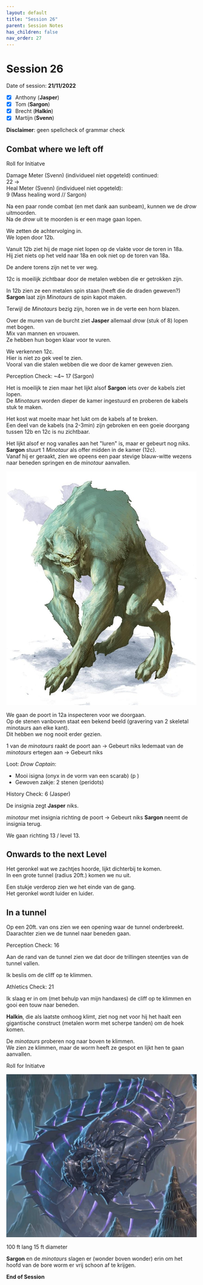 ```yaml
---
layout: default
title: "Session 26"
parent: Session Notes
has_children: false
nav_order: 27
---
```


# Session 26

Date of session: **21/11/2022**

- [X] Anthony (**Jasper**)
- [X] Tom (**Sargon**)
- [X] Brecht (**Halkin**)
- [X] Martijn (**Svenn**)

**Disclaimer**: geen spellcheck of grammar check

## Combat where we left off

<div class="text-red-000">
 Roll for Initiatve
</div>

Damage Meter (Svenn) (individueel niet opgeteld) continued:   
  22 ->  
Heal Meter (Svenn) (individueel niet opgeteld):   
  9 (Mass healing word // Sargon)  

Na een paar ronde combat (en met dank aan sunbeam), kunnen we de *drow* uitmoorden.  
Na de *drow* uit te moorden is er een mage gaan lopen.  

We zetten de achtervolging in.  
We lopen door 12b.  

Vanuit 12b ziet hij de mage niet lopen op de vlakte voor de toren in 18a.  
Hij ziet niets op het veld naar 18a en ook niet op de toren van 18a.  

De andere torens zijn net te ver weg.  

12c is moeilijk zichtbaar door de metalen webben die er getrokken zijn.  

In 12b zien ze een metalen spin staan (heeft die de draden geweven?)  
**Sargon** laat zijn *Minotaurs* de spin kapot maken.  

Terwijl de *Minotaurs* bezig zijn, horen we in de verte een horn blazen.  

Over de muren van de burcht ziet **Jasper** allemaal *drow* (stuk of 8) lopen met bogen.  
Mix van mannen en vrouwen.  
Ze hebben hun bogen klaar voor te vuren.  

We verkennen 12c.  
Hier is niet zo gek veel te zien.  
Vooral van die stalen webben die we door de kamer geweven zien.  

<div class="text-red-000">
 Perception Check: ~4~ 17 (Sargon)
</div>

Het is moeilijk te zien maar het lijkt alsof **Sargon** iets over de kabels ziet lopen.    
De *Minotaurs* worden dieper de kamer ingestuurd en proberen de kabels stuk te maken.  

Het kost wat moeite maar het lukt om de kabels af te breken.  
Een deel van de kabels (na 2-3min) zijn gebroken en een goeie doorgang tussen 12b en 12c is nu zichtbaar.  

Het lijkt alsof er nog vanalles aan het "luren" is, maar er gebeurt nog niks.  
**Sargon** stuurt 1 *Minotaur* als offer midden in de kamer (12c).  
Vanaf hij er geraakt, zien we opeens een paar stevige blauw-witte wezens naar beneden springen en de *minotaur* aanvallen.  

![kabel wezen](img/12_cable_dweller.jpeg)

We gaan de poort in 12a inspecteren voor we doorgaan.  
Op de stenen vanboven staat een bekend beeld (gravering van 2 skeletal minotaurs aan elke kant).  
Dit hebben we nog nooit erder gezien.  

1 van de *minotaurs* raakt de poort aan -> Gebeurt niks
ledemaat van de *minotaurs* ertegen aan -> Gebeurt niks

Loot:
*Drow Captain*:
  - Mooi isigna (onyx in de vorm van een scarab) (p )
  - Gewoven zakje: 2 stenen (peridots)

<div class="text-red-000">
 History Check: 6 (Jasper)
</div>

De insignia zegt **Jasper** niks.  

*minotaur* met insignia richting de poort -> Gebeurt niks
**Sargon** neemt de insignia terug.

We gaan richting 13 / level 13.

## Onwards to the next Level

Het geronkel wat we zachtjes hoorde, lijkt dichterbij te komen.  
In een grote tunnel (radius 20ft.) komen we nu uit.  

Een stukje verderop zien we het einde van de gang.  
Het geronkel wordt luider en luider.  

## In a tunnel

Op een 20ft. van ons zien we een opening waar de tunnel onderbreekt.  
Daarachter zien we de tunnel naar beneden gaan.  

<div class="text-red-000">
 Perception Check: 16
</div>

Aan de rand van de tunnel zien we dat door de trillingen steentjes van de tunnel vallen.  

Ik beslis om de cliff op te klimmen.

<div class="text-red-000">
 Athletics Check: 21
</div>

Ik slaag er in om (met behulp van mijn handaxes) de cliff op te klimmen en gooi een touw naar beneden.  

**Halkin**, die als laatste omhoog klimt, ziet nog net voor hij het haalt een gigantische construct (metalen worm met scherpe tanden) om de hoek komen.  

De *minotaurs* proberen nog naar boven te klimmen.  
We zien ze klimmen, maar de worm heeft ze gespot en lijkt hen te gaan aanvallen.  

<div class="text-red-000">
 Roll for Initiatve
</div>

![bore worm](img/13_bore_worm.png)

100 ft lang 15 ft diameter

**Sargon** en de *minotaurs* slagen er (wonder boven wonder) erin om het hoofd van de bore worm er vrij schoon af te krijgen.  


**End of Session**
